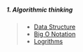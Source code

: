 
##### 1. Algorithmic thinking
> - [Data Structure](https://www.interviewcake.com/article/data-structures-coding-interview?course=fc1&section=algorithmic-thinking)
> - [Big O Notation](https://www.interviewcake.com/article/big-o-notation-time-and-space-complexity?course=fc1&section=algorithmic-thinking)
> - [Logrithms](https://www.interviewcake.com/article/logarithms?course=fc1&section=algorithmic-thinking) 
